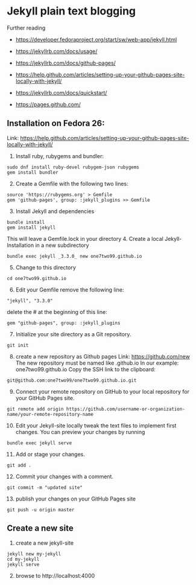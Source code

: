 # Jekyll plain text blogging
Further reading
- https://developer.fedoraproject.org/start/sw/web-app/jekyll.html
- https://jekyllrb.com/docs/usage/
- https://jekyllrb.com/docs/github-pages/

- https://help.github.com/articles/setting-up-your-github-pages-site-locally-with-jekyll/
- https://jekyllrb.com/docs/quickstart/
- https://pages.github.com/


## Installation on Fedora 26:
Link: https://help.github.com/articles/setting-up-your-github-pages-site-locally-with-jekyll/

1. Install ruby, rubygems and bundler:
```
sudo dnf install ruby-devel rubygem-json rubygems
gem install bundler
```
2. Create a Gemfile with the following two lines:
```
source 'https://rubygems.org' > Gemfile
gem 'github-pages', group: :jekyll_plugins >> Gemfile
```
3. Install Jekyll and dependencies
```
bundle install
gem install jekyll
```
This will leave a Gemfile.lock in your directory
4. Create a local Jekyll-Installation in a new subdirectory
```
bundle exec jekyll _3.3.0_ new one7two99.github.io
```
5. Change to this directory
```
cd one7two99.github.io
```
6. Edit your Gemfile
remove the following line:
```
"jekyll", "3.3.0"
```
delete the # at the beginning of this line:
```
gem "github-pages", group: :jekyll_plugins
```
7. Initialize your site directory as a Git repository.
```
git init
```
8. create a new repository as Github pages
Link: https://github.com/new
The new repository must be named like <YOUR-GIT-USER-NAME>.github.io
In our example: one7two99.github.io
Copy the SSH link to the clipboard:
```
git@github.com:one7two99/one7two99.github.io.git
```
9. Connect your remote repository on GitHub to your local repository for your GitHub Pages site.
```
git remote add origin https://github.com/username-or-organization-name/your-remote-repository-name
```
10. Edit your Jekyll-site locally
tweak the text files to implement first changes.
You can preview your changes by running
```
bundle exec jekyll serve
```
11. Add or stage your changes.
```
git add .
```
12. Commit your changes with a comment.
```
git commit -m "updated site"
```
13. publish your changes on your GitHub Pages site
```
git push -u origin master
```









## Create a new site
1. create a new jekyll-site
  ```
  jekyll new my-jekyll
  cd my-jekyll
  jekyll serve
  ```
2. browse to http://localhost:4000
